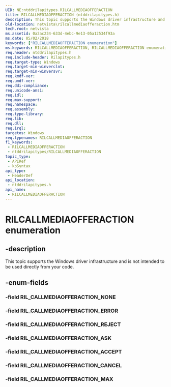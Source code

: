 ```yaml
---
UID: NE:ntddrilapitypes.RILCALLMEDIAOFFERACTION
title: RILCALLMEDIAOFFERACTION (ntddrilapitypes.h)
description: This topic supports the Windows driver infrastructure and is not intended to be used directly from your code.
old-location: netvista\rilcallmediaofferaction.htm
tech.root: netvista
ms.assetid: 0a2ac234-633d-4ebc-9e13-05a12534f93a
ms.date: 05/02/2018
keywords: ["RILCALLMEDIAOFFERACTION enumeration"]
ms.keywords: RILCALLMEDIAOFFERACTION, RILCALLMEDIAOFFERACTION enumeration [Network Drivers Starting with Windows Vista], RIL_CALLMEDIAOFFERACTION_ACCEPT, RIL_CALLMEDIAOFFERACTION_ASK, RIL_CALLMEDIAOFFERACTION_CANCEL, RIL_CALLMEDIAOFFERACTION_ERROR, RIL_CALLMEDIAOFFERACTION_MAX, RIL_CALLMEDIAOFFERACTION_REJECT, netvista.rilcallmediaofferaction, ntddrilapitypes/RILCALLMEDIAOFFERACTION, ntddrilapitypes/RIL_CALLMEDIAOFFERACTION_ACCEPT, ntddrilapitypes/RIL_CALLMEDIAOFFERACTION_ASK, ntddrilapitypes/RIL_CALLMEDIAOFFERACTION_CANCEL, ntddrilapitypes/RIL_CALLMEDIAOFFERACTION_ERROR, ntddrilapitypes/RIL_CALLMEDIAOFFERACTION_MAX, ntddrilapitypes/RIL_CALLMEDIAOFFERACTION_REJECT
req.header: ntddrilapitypes.h
req.include-header: Rilapitypes.h
req.target-type: Windows
req.target-min-winverclnt: 
req.target-min-winversvr: 
req.kmdf-ver: 
req.umdf-ver: 
req.ddi-compliance: 
req.unicode-ansi: 
req.idl: 
req.max-support: 
req.namespace: 
req.assembly: 
req.type-library: 
req.lib: 
req.dll: 
req.irql: 
targetos: Windows
req.typenames: RILCALLMEDIAOFFERACTION
f1_keywords:
 - RILCALLMEDIAOFFERACTION
 - ntddrilapitypes/RILCALLMEDIAOFFERACTION
topic_type:
 - APIRef
 - kbSyntax
api_type:
 - HeaderDef
api_location:
 - ntddrilapitypes.h
api_name:
 - RILCALLMEDIAOFFERACTION
---
```


# RILCALLMEDIAOFFERACTION enumeration


## -description

This topic supports the Windows driver infrastructure and is not intended to be used directly from your code.

## -enum-fields

### -field RIL_CALLMEDIAOFFERACTION_NONE

### -field RIL_CALLMEDIAOFFERACTION_ERROR

### -field RIL_CALLMEDIAOFFERACTION_REJECT

### -field RIL_CALLMEDIAOFFERACTION_ASK

### -field RIL_CALLMEDIAOFFERACTION_ACCEPT

### -field RIL_CALLMEDIAOFFERACTION_CANCEL

### -field RIL_CALLMEDIAOFFERACTION_MAX

